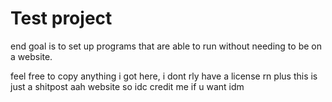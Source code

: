 # Test project
end goal is to set up programs that are able to run
without needing to be on a website.

feel free to copy anything i got here, i dont rly have a license rn 
plus this is just a shitpost aah website so idc
credit me if u want idm